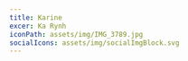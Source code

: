 ```yaml
---
title: Karine
excer: Ka Rynh
iconPath: assets/img/IMG_3789.jpg
socialIcons: assets/img/socialImgBlock.svg
---
```


